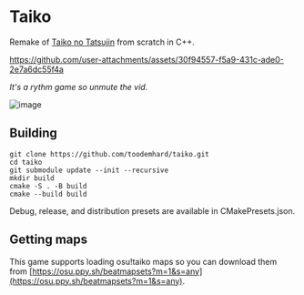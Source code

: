 # Taiko
Remake of [Taiko no Tatsujin](https://en.wikipedia.org/wiki/Taiko_no_Tatsujin) from scratch in C++.

https://github.com/user-attachments/assets/30f94557-f5a9-431c-ade0-2e7a6dc55f4a

*It's a rythm game so unmute the vid.*

![image](https://github.com/user-attachments/assets/e34aaedb-eb2d-4dd4-9e6f-02ee6b05b115)

## Building
```
git clone https://github.com/toodemhard/taiko.git
cd taiko
git submodule update --init --recursive
mkdir build
cmake -S . -B build
cmake --build build
```
Debug, release, and distribution presets are available in CMakePresets.json.

## Getting maps
This game supports loading osu!taiko maps so you can download them from [https://osu.ppy.sh/beatmapsets?m=1&s=any](https://osu.ppy.sh/beatmapsets?m=1&s=any).
